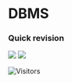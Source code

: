 # DBMS

### Quick revision
![](https://user-images.githubusercontent.com/65703138/150641076-dd864e47-41fd-46e5-87a5-6e4c34326c96.png)
![](https://user-images.githubusercontent.com/65703138/150641077-f19c4ada-751b-4117-ae25-a3c573928c80.png)


![Visitors](https://visitor-badge.laobi.icu/badge?page_id=BhavinRaichura)
